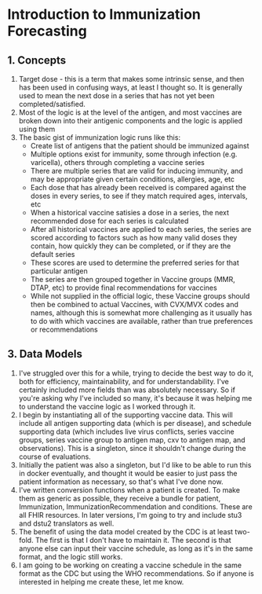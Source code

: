 # Introduction to Immunization Forecasting

## 1. Concepts
1. Target dose - this is a term that makes some intrinsic sense, and then has been used in confusing ways, at least I thought so. It is generally used to mean the next dose in a series that has not yet been completed/satisfied.
2. Most of the logic is at the level of the antigen, and most vaccines are broken down into their antigenic components and the logic is applied using them
3. The basic gist of immunization logic runs like this:
    * Create list of antigens that the patient should be immunized against
    * Multiple options exist for immunity, some through infection (e.g. varicella), others through completing a vaccine series
    * There are multiple series that are valid for inducing immunity, and may be appropriate given certain conditions, allergies, age, etc
    * Each dose that has already been received is compared against the doses in every series, to see if they match required ages, intervals, etc
    * When a historical vaccine satisies a dose in a series, the next recommended dose for each series is calculated
    * After all historical vaccines are applied to each series, the series are scored according to factors such as how many valid doses they contain, how quickly they can be completed, or if they are the default series
    * These scores are used to determine the preferred series for that particular antigen
    * The series are then grouped together in Vaccine groups (MMR, DTAP, etc) to provide final recommendations for vaccines
    * While not supplied in the official logic, these Vaccine groups should then be combined to actual Vaccines, with CVX/MVX codes and names, although this is somewhat more challenging as it usually has to do with which vaccines are available, rather than true preferences or recommendations

## 3. Data Models
1. I've struggled over this for a while, trying to decide the best way to do it, both for efficiency, maintainability, and for understandability. I've certainly included more fields than was absolutely necessary. So if you're asking why I've included so many, it's because it was helping me to understand the vaccine logic as I worked through it.
2. I begin by instantiating all of the supporting vaccine data. This will include all antigen supporting data (which is per disease), and schedule supporting data (which includes live virus conflicts, series vaccine groups, series vaccine group to antigen map, cxv to antigen map, and observations). This is a singleton, since it shouldn't change during the course of evaluations.
3. Initially the patient was also a singleton, but I'd like to be able to run this in docker eventually, and thought it would be easier to just pass the patient information as necessary, so that's what I've done now.
4. I've written conversion functions when a patient is created. To make them as generic as possible, they receive a bundle for patient, Immunization, ImmunizationRecommendation and conditions. These are all FHIR resources. In later versions, I'm going to try and include stu3 and dstu2 translators as well.
5. The benefit of using the data model created by the CDC is at least two-fold. The first is that I don't have to maintain it. The second is that anyone else can input their vaccine schedule, as long as it's in the same format, and the logic still works.
6. I am going to be working on creating a vaccine schedule in the same format as the CDC but using the WHO recommendations. So if anyone is interested in helping me create these, let me know.